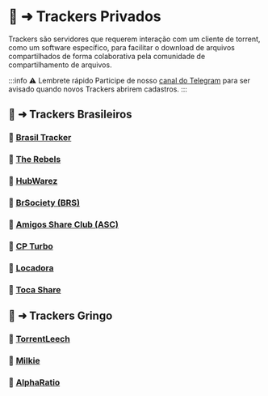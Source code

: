 # 🧵 ➜ Trackers Privados

Trackers são servidores que requerem interação com um cliente de torrent, como um software específico, para facilitar o download de arquivos compartilhados de forma colaborativa pela comunidade de compartilhamento de arquivos.

:::info ⚠️ Lembrete rápido
Participe de nosso [canal do Telegram](https://t.me/trackerslist) para ser avisado quando novos Trackers abrirem cadastros.
:::

## 📑 ➜ Trackers Brasileiros

### 🧲 [Brasil Tracker](https://brasiltracker.org/index.php)

### 🧲 [The Rebels](https://therebels.tv/)

### 🧲 [HubWarez](https://hubwarez.tv/forum/register.php)

### 🧲 [BrSociety (BRS)](https://brsociety.club/)

### 🧲 [Amigos Share Club (ASC)](https://cliente.amigos-share.club/)

### 🧲 [CP Turbo](http://cptv3ofjaw2hr5fqdhnno5qazsy3a6fz6yj2w6t2n2udvqfypsa3u7qd.onion/cpt/login/)

### 🧲 [Locadora](https://locadora.cc/)

### 🧲 [Toca Share](https://tocashare.com/register)

## 📑 ➜ Trackers Gringo

### 🧲 [TorrentLeech](https://www.torrentleech.org/)

### 🧲 [Milkie](https://milkie.cc/)

### 🧲 [AlphaRatio](https://alpharatio.cc/)
